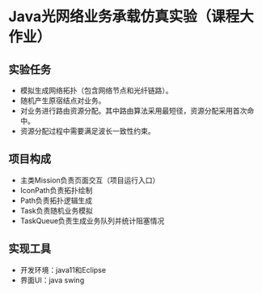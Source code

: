 # Java光网络业务承载仿真实验（课程大作业）

## 实验任务
* 模拟生成网络拓扑（包含网络节点和光纤链路）。
* 随机产生原宿结点对业务。
* 对业务进行路由资源分配。其中路由算法采用最短径，资源分配采用首次命中。
* 资源分配过程中需要满足波长一致性约束。

## 项目构成
* 主类Mission负责页面交互（项目运行入口）
* IconPath负责拓扑绘制
* Path负责拓扑逻辑生成
* Task负责随机业务模拟
* TaskQueue负责生成业务队列并统计阻塞情况

## 实现工具
- 开发环境：java11和Eclipse
- 界面UI：java swing
